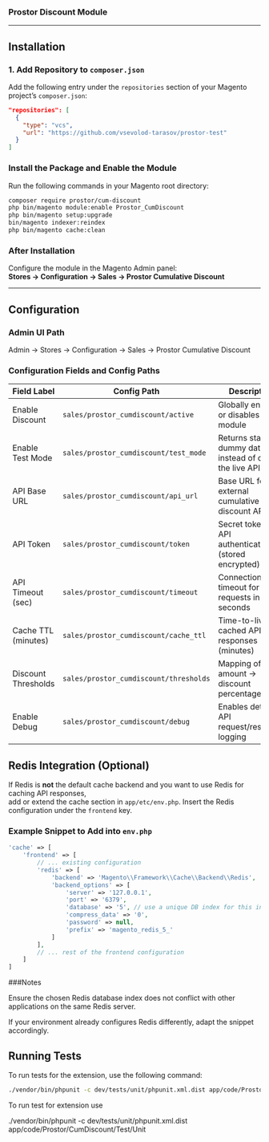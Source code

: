 ### Prostor Discount Module

---

## Installation

### 1. Add Repository to `composer.json`

Add the following entry under the `repositories` section of your Magento project’s `composer.json`:

```json
"repositories": [
  {
    "type": "vcs",
    "url": "https://github.com/vsevolod-tarasov/prostor-test"
  }
]
```

### Install the Package and Enable the Module

Run the following commands in your Magento root directory:

```bash
composer require prostor/cum-discount
php bin/magento module:enable Prostor_CumDiscount
php bin/magento setup:upgrade
bin/magento indexer:reindex
php bin/magento cache:clean
```

### After Installation

Configure the module in the Magento Admin panel:  
**Stores → Configuration → Sales → Prostor Cumulative Discount**

---

## Configuration

### Admin UI Path
Admin → Stores → Configuration → Sales → Prostor Cumulative Discount


### Configuration Fields and Config Paths

| **Field Label**        | **Config Path**                                  | **Description** |
|--------------------------|--------------------------------------------------|-----------------|
| Enable Discount          | `sales/prostor_cumdiscount/active`              | Globally enables or disables the module |
| Enable Test Mode         | `sales/prostor_cumdiscount/test_mode`           | Returns static dummy data instead of calling the live API |
| API Base URL             | `sales/prostor_cumdiscount/api_url`             | Base URL for the external cumulative discount API |
| API Token                | `sales/prostor_cumdiscount/token`               | Secret token for API authentication (stored encrypted) |
| API Timeout (sec)        | `sales/prostor_cumdiscount/timeout`             | Connection timeout for API requests in seconds |
| Cache TTL (minutes)      | `sales/prostor_cumdiscount/cache_ttl`           | Time-to-live for cached API responses (minutes) |
| Discount Thresholds      | `sales/prostor_cumdiscount/thresholds`          | Mapping of spent amount → discount percentage |
| Enable Debug             | `sales/prostor_cumdiscount/debug`               | Enables detailed API request/response logging |


## Redis Integration (Optional)

If Redis is **not** the default cache backend and you want to use Redis for caching API responses,  
add or extend the cache section in `app/etc/env.php`. Insert the Redis configuration under the `frontend` key.

### Example Snippet to Add into `env.php`

```php
'cache' => [
    'frontend' => [
        // ... existing configuration
        'redis' => [
            'backend' => 'Magento\\Framework\\Cache\\Backend\\Redis',
            'backend_options' => [
                'server' => '127.0.0.1',
                'port' => '6379',
                'database' => '5', // use a unique DB index for this instance
                'compress_data' => '0',
                'password' => null,
                'prefix' => 'magento_redis_5_'
            ]
        ],
        // ... rest of the frontend configuration
    ]
]
```
###Notes

Ensure the chosen Redis database index does not conflict with other applications on the same Redis server.

If your environment already configures Redis differently, adapt the snippet accordingly.

## Running Tests

To run tests for the extension, use the following command:

```bash
./vendor/bin/phpunit -c dev/tests/unit/phpunit.xml.dist app/code/Prostor/CumDiscount/Test/Unit
```



To run test for extension use

 ./vendor/bin/phpunit -c dev/tests/unit/phpunit.xml.dist app/code/Prostor/CumDiscount/Test/Unit

